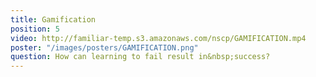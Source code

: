 ```yaml
---
title: Gamification
position: 5
video: http://familiar-temp.s3.amazonaws.com/nscp/GAMIFICATION.mp4
poster: "/images/posters/GAMIFICATION.png"
question: How can learning to fail result in&nbsp;success?
---
```


